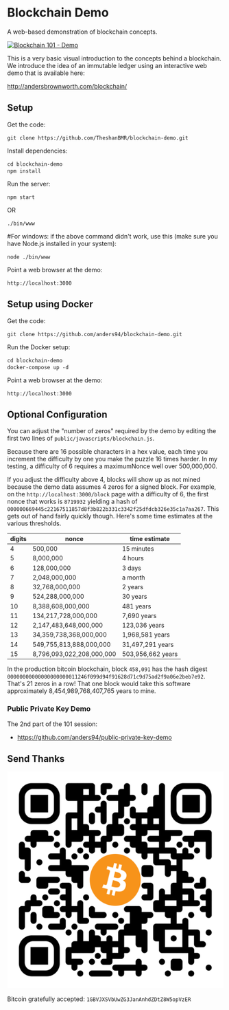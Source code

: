 # Blockchain Demo
A web-based demonstration of blockchain concepts.

[![Blockchain 101 - Demo](https://img.youtube.com/vi/_160oMzblY8/0.jpg)](https://www.youtube.com/watch?v=_160oMzblY8)

This is a very basic visual introduction to the concepts behind a blockchain. We introduce 
the idea of an immutable ledger using an interactive web demo that is available here:

http://andersbrownworth.com/blockchain/

## Setup
Get the code:

```
git clone https://github.com/TheshanBMR/blockchain-demo.git
```

Install dependencies:

```
cd blockchain-demo
npm install
```
Run the server:

```
npm start
```

OR

```
./bin/www
```
#For windows: if the above command didn't work, use this (make sure you have Node.js installed in your system):
```
node ./bin/www      
```

Point a web browser at the demo:

```
http://localhost:3000
```

## Setup using Docker

Get the code:

```
git clone https://github.com/anders94/blockchain-demo.git
```

Run the Docker setup:

```
cd blockchain-demo
docker-compose up -d
```

Point a web browser at the demo:

```
http://localhost:3000
```

## Optional Configuration
You can adjust the "number of zeros" required by the demo by editing the first two lines of
`public/javascripts/blockchain.js`.

Because there are 16 possible characters in a hex value, each time you increment the difficulty
by one you make the puzzle 16 times harder. In my testing, a difficulty of 6 requires a
maximumNonce well over 500,000,000.

If you adjust the difficulty above 4, blocks will show up as not mined because the demo data
assumes 4 zeros for a signed block. For example, on the `http://localhost:3000/block` page
with a difficulty of 6, the first nonce that works is `8719932` yielding a hash of
`000000669445c22167511857d8f3b822b331c3342f25dfdcb326e35c1a7aa267`. This gets out of hand fairly
quickly though. Here's some time estimates at the various thresholds.

|digits|nonce|time estimate|
|------|-------|-------------|
|4|500,000|15 minutes
|5|8,000,000|4 hours
|6|128,000,000|3 days
|7|2,048,000,000|a month
|8|32,768,000,000|2 years
|9|524,288,000,000|30 years
|10|8,388,608,000,000|481 years
|11|134,217,728,000,000|7,690 years
|12|2,147,483,648,000,000|123,036 years
|13|34,359,738,368,000,000|1,968,581 years
|14|549,755,813,888,000,000|31,497,291 years
|15|8,796,093,022,208,000,000|503,956,662 years

In the production bitcoin blockchain, block `458,091` has the hash digest
`00000000000000000000011246f099d94f91628d71c9d75ad2f9a06e2beb7e92`. That's 21 zeros in a row!
That one block would take this software approximately 8,454,989,768,407,765 years to mine.

### Public Private Key Demo

The 2nd part of the 101 session:
* https://github.com/anders94/public-private-key-demo

## Send Thanks

![](public/images/qr.png)

Bitcoin gratefully accepted: `1GBVJXSVbUwZG3JanAnhdZDtZ8W5opVzER`
